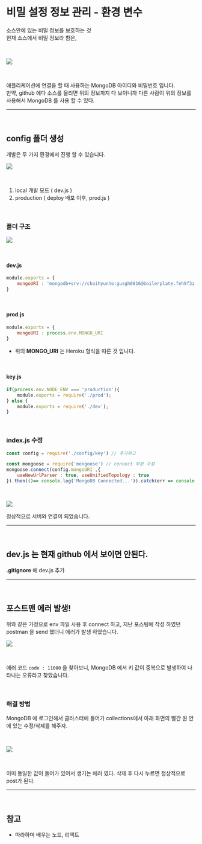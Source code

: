 # 비밀 설정 정보 관리 - 환경 변수

소스안에 있는 비밀 정보를 보호하는 것 <br>
현재 소스에서 비밀 정보라 함은, 

<br>

![](https://velog.velcdn.com/images/hoho_0815/post/3d45a00a-ddd9-4dfc-9041-fd290d70234e/image.png)

<br>

애플리케이션에 연결을 할 때 사용하는 MongoDB 아이디와 비밀번호 입니다. <br>
만약, github 에다 소스를 올리면 위의 정보까지 다 보이니까 다른 사람이 위의 정보를 사용해서 MongoDB 를 사용 할 수 있다.

***
<br>

## config 폴더 생성
개발은 두 가지 환경에서 진행 할 수 있습니다. 

![](https://velog.velcdn.com/images/hoho_0815/post/9cbeb0bb-efd6-4e52-9910-93940deb1f8a/image.png)

<br>

1. local 개발 모드 ( dev.js ) <br>
2. production ( deploy 배포 이후, prod.js )

<br>

### 폴더 구조

![](https://velog.velcdn.com/images/hoho_0815/post/37815bc7-dec2-4c09-a00a-153c827f3feb/image.png)

<br>

#### dev.js
```js
module.exports = {
    mongoURI : 'mongodb+srv://choihyunho:gusgh0816@boilerplate.feh9f3z.mongodb.net/?retryWrites=true&w=majority'
}
```

<br>

#### prod.js
```js
module.exports = {
    mongoURI : process.env.MONGO_URI
}
```
- 위의 __MONGO_URI__ 는 Heroku 형식을 따른 것 입니다.

<br>

#### key.js
```js
if(process.env.NODE_ENV === 'production'){
    module.exports = require('./prod');
} else {
    module.exports = require('./dev');
}
```

<br>

### index.js 수정
```js
const config = require('./config/key') // 추가하고

const mongoose = require('mongoose') // connect 부분 수정
mongoose.connect(config.mongoURI ,{
    useNewUrlParser : true, useUnifiedTopology : true
}).then(()=> console.log('MongoDB Connected...')).catch(err => console.log('error'))
```

<br>

![](https://velog.velcdn.com/images/hoho_0815/post/450c0bc7-6316-4c0b-aacb-2c7bceec5fd2/image.png)

정상적으로 서버와 연결이 되었습니다.

***
<br>

## dev.js 는 현재 github 에서 보이면 안된다.
__.gitignore__ 에 dev.js 추가 

***
<br>

## 포스트맨 에러 발생!
위와 같은 가정으로 env 파일 사용 후 connect 하고, 지난 포스팅에 작성 하였던 postman 을 send 했더니 에러가 발생 하였습니다.

![](https://velog.velcdn.com/images/hoho_0815/post/40bf3e8f-5fde-4fa8-a0dc-08fde36dfc69/image.png)

<br>

에러 코드 `code : 11000` 을 찾아보니, MongoDB 에서 키 값이 중복으로 발생하여 나타나는 오류라고 찾았습니다.

<br>

### 해결 방법
MongoDB 에 로그인해서 클러스터에 들어가 collections에서 아래 화면의 빨간 원 안에 있는 수정/삭제를 해주자.

<br>

![](https://velog.velcdn.com/images/hoho_0815/post/582f9bdc-5d86-428a-9ca6-6cf54dfffe61/image.png)

<br>

이미 동일한 값이 들어가 있어서 생기는 에러 였다. 삭제 후 다시 누르면 정상적으로 post가 된다.


***
<br>

## 참고
- 따라하며 배우는 노드, 리액트